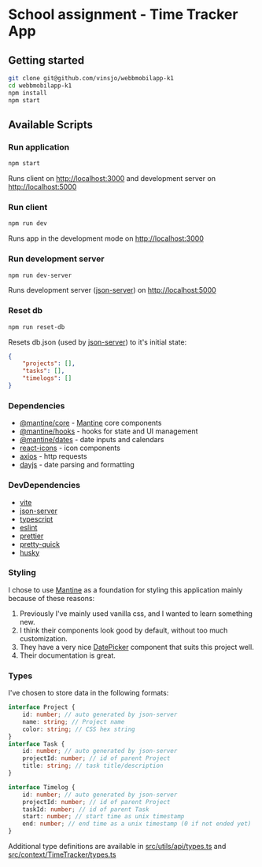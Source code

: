 # School assignment - Time Tracker App

## Getting started

```bash
git clone git@github.com/vinsjo/webbmobilapp-k1
cd webbmobilapp-k1
npm install
npm start
```

## Available Scripts

### Run application

```bash
npm start
```

Runs client on [http://localhost:3000](http://localhost:3000) and development server on [http://localhost:5000](http://localhost:5000)

### Run client

```bash
npm run dev
```

Runs app in the development mode on [http://localhost:3000](http://localhost:3000)

### Run development server

```bash
npm run dev-server
```

Runs development server ([json-server](https://github.com/typicode/json-server)) on [http://localhost:5000](http://localhost:5000)

### Reset db

```bash
npm run reset-db
```

Resets db.json (used by [json-server](https://github.com/typicode/json-server)) to it's initial state:

```json
{
    "projects": [],
    "tasks": [],
    "timelogs": []
}
```

### Dependencies

-   [@mantine/core](https://github.com/mantinedev/mantine) - [Mantine](https://mantine.dev/) core components
-   [@mantine/hooks](https://github.com/mantinedev/mantine) - hooks for state and UI management
-   [@mantine/dates](https://github.com/mantinedev/mantine) - date inputs and calendars
-   [react-icons](https://github.com/react-icons/react-icons) - icon components
-   [axios](https://github.com/axios/axios) - http requests
-   [dayjs](https://github.com/iamkun/dayjs/) - date parsing and formatting

### DevDependencies

-   [vite](https://github.com/vitejs/vite)
-   [json-server](https://github.com/typicode/json-server)
-   [typescript](https://github.com/microsoft/TypeScript)
-   [eslint](https://github.com/eslint/eslint)
-   [prettier](https://github.com/prettier/prettier)
-   [pretty-quick](https://github.com/azz/pretty-quick)
-   [husky](https://github.com/typicode/husky)

### Styling

I chose to use [Mantine](https://mantine.dev/) as a foundation for styling this application mainly because of these reasons:

1. Previously I've mainly used vanilla css, and I wanted to learn something new.
2. I think their components look good by default, without too much customization.
3. They have a very nice [DatePicker](https://mantine.dev/dates/date-picker/) component that suits this project well.
4. Their documentation is great.

### Types

I've chosen to store data in the following formats:

```ts
interface Project {
    id: number; // auto generated by json-server
    name: string; // Project name
    color: string; // CSS hex string
}
interface Task {
    id: number; // auto generated by json-server
    projectId: number; // id of parent Project
    title: string; // task title/description
}

interface Timelog {
    id: number; // auto generated by json-server
    projectId: number; // id of parent Project
    taskId: number; // id of parent Task
    start: number; // start time as unix timestamp
    end: number; // end time as a unix timestamp (0 if not ended yet)
}
```

Additional type definitions are available in [src/utils/api/types.ts](https://github.com/vinsjo/webbmobilapp-k1/blob/main/src/utils/api/types.ts) and [src/context/TimeTracker/types.ts](https://github.com/vinsjo/webbmobilapp-k1/blob/main/src/context/TimeTracker/types.ts)
